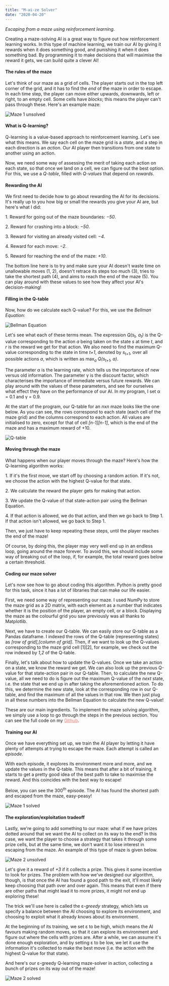 ```yaml
---
title: "M-ai-ze Solver"
date: "2020-04-20"
---
```


<i>Escaping from a maze using reinforcement learning.</i>

<p>
Creating a maze-solving AI is a great way to figure out how reinforcement learning works. In this type of machine learning, we train our AI by giving it rewards when it does something good, and punishing it when it does something bad. By programming it to make decisions that will maximise the reward it gets, we can build quite a clever AI! 
</p>

<h4>The rules of the maze</h4>
<p>
Let's think of our maze as a grid of cells. The player starts out in the top left corner of the grid, and it has to find the <i>end</i> of the maze in order to escape. In each time step, the player can move either upwards, downwards, left or right, to an empty cell. Some cells have <i>blocks</i>; this means the player can't pass through these. Here's an example maze:
</p>

![Maze 1 unsolved](./maze-1-unsolved.png)

<h4>What is Q-learning?</h4>
<p>
Q-learning is a value-based approach to reinforcement learning. Let's see what this means. We say each cell on the maze grid is a <i>state</i>, and a step in each direction is an <i>action</i>. Our AI player then transitions from one state to another using an action. 
</p>

<p>
Now, we need some way of assessing the merit of taking each action on each state, so that once we land on a cell, we can figure out the best option. For this, we use a <i>Q-table</i>, filled with <i>Q-values</i> that depend on <i>rewards</i>.
</p>

<h4>Rewarding the AI</h4>
<p>
We first need to decide how to go about rewarding the AI for its decisions. It's really up to you how big or small the rewards you give your AI are, but here's what I did:
</p>

<p>1. Reward for going out of the maze boundaries: <i>&#8722;50</i>. </p>

<p>2. Reward for crashing into a block: <i>&#8722;50</i>. </p>

<p>3. Reward for visiting an already visited cell: <i>&#8722;4</i>. </p>

<p>4. Reward for each move: <i>&#8722;2</i>. </p>

<p>5. Reward for reaching the end of the maze: <i>+10</i>. </p>

<p> 
The bottom line here is to try and make sure your AI doesn't waste time on unallowable moves (1, 2), doesn't retrace its steps too much (3), tries to take the shortest path (4), and aims to reach the end of the maze (5). You can play around with these values to see how they affect your AI's decision-making! 
</p>


<h4>Filling in the Q-table</h4>
<p>
Now, how do we calculate each Q-value? For this, we use the <i>Bellman Equation</i>:
</p>

![Bellman Equation](./bellman-equation.png)

<p>
Let's see what each of these terms mean. The expression <i>Q(s<sub>t</sub>, a<sub>t</sub>)</i> is the Q-value corresponding to the action <i>a</i> being taken on the state <i>s</i> at time <i>t</i>, and <i>r</i> is the reward we get for that action. We also need to find the maximum Q-value corresponding to the state in time <i>t+1</i>, denoted by <i>s<sub>t+1</sub></i>, over all possible actions <i>a</i>, which is written as max<i><sub>a</sub> Q(s<sub>t+1</sub>, a)</i>.
</p>

<p>
The parameter &alpha; is the learning rate, which tells us the importance of new versus old information. The parameter &gamma; is the discount factor, which characterises the importance of immediate versus future rewards. We can play around with the values of these parameters, and see for ourselves what effect they have on the performance of our AI. In my program, I set &alpha; = 0.1 and &gamma; = 0.9.
</p>

<p>
At the start of the program, our Q-table for an <i>n</i>x<i>n</i> maze looks like the one below. As you can see, the rows correspond to each state (each cell of the maze grid) and the columns correspond to each action. All values are initialised to zero, except for that of cell <i>[n-1][n-1]</i>, which is the end of the maze and has a maximum reward of +10.
</p>


![Q-table](./q-table.png)

<h4>Moving through the maze</h4>

<p>
What happens when our player moves through the maze? Here's how the Q-learning algorithm works:
</p>

<p>1. If it's the first move, we start off by choosing a random action. If it's not, we choose the action with the highest Q-value for that state.</p>

<p>2. We calculate the reward the player gets for making that action.</p>

<p>3. We update the Q-value of that state-action pair using the Bellman Equation.</p>

<p>4. If that action is allowed, we do that action, and then we go back to Step 1. If that action isn't allowed, we go back to Step 1.</p>

<p>
Then, we just have to keep repeating these steps, until the player reaches the end of the maze! 
</p>

<p>
Of course, by doing this, the player may very well end up in an endless loop, going around the maze forever. To avoid this, we should include some way of breaking out of the loop, if, for example, the total reward goes below a certain threshold.
</p>

<h4>Coding our maze solver</h4>

<p>
Let's now see how to go about coding this algorithm. Python is pretty good for this task, since it has a lot of libraries that can make our life easier.
</p>

<p>
First, we need some way of representing our maze. I used NumPy to store the maze grid as a 2D matrix, with each element as a number that indicates whether it is the position of the player, an empty cell, or a block. Displaying the maze as the colourful grid you saw previously was all thanks to Matplotlib.
</p>

<p>
Next, we have to create our Q-table. We can easily store our Q-table as a Pandas dataframe. I indexed the rows of the Q-table (representing states) as <i>[row of grid],[column of grid]</i>. Then, if we want to look up the Q-values corresponding to the maze grid cell [1][2], for example, we check out the row indexed by <i>1,2</i> of the Q-table.
</p>

<p>
Finally, let's talk about how to update the Q-values. Once we take an action on a state, we know the reward we get. We can also look up the previous Q-value for that state-action pair in our Q-table. Then, to calculate the new Q-value, all we need to do is figure out the maximum Q-value of the <i>next</i> state, i.e. the state that we end up in after taking the aforementioned action. To do this, we determine the new state, look at the corresponding row in our Q-table, and find the maximum of all the values in that row. We then just plug in all these numbers into the Bellman Equation to calculate the new Q-value! 
</p>

<p>
These are our main ingredients. To implement the maze solving algorithm, we simply use a loop to go through the steps in the previous section. 
You can see the full code on my <a style="color: #FA8072;" target="_blank" href="https://github.com/anu-unnikrishnan/mAIze-solver">Github</a>.
</p>

<h4>Training our AI</h4>

<p>
Once we have everything set up, we train the AI player by letting it have plenty of attempts at trying to escape the maze. Each attempt is called an <i>episode</i>. 
</p>

<p>
With each episode, it explores its environment more and more, and we update the values in the Q-table. This means that after a bit of training, it starts to get a pretty good idea of the best path to take to maximise the reward. And this coincides with the best way to escape! 
</p>

<p>
Below, you can see the 300<sup>th</sup> episode. The AI has found the shortest path and escaped from the maze, easy-peasy!
</p>

![Maze 1 solved](./maze-1-solved.png)

<h4>The exploration/exploitation tradeoff</h4>

<p>
Lastly, we're going to add something to our maze: what if we have prizes dotted around that we want the AI to collect on its way to the end? In this case, we want the player to choose a strategy that takes it through some prize cells, but at the same time, we don't want it to lose interest in escaping from the maze. An example of this type of maze is given below.
</p>

![Maze 2 unsolved](./maze-2-unsolved.png)

<p>
Let's give it a reward of <i>+3</i> if it collects a prize. This gives it some incentive to look for prizes. The problem with how we've designed our algorithm, though, is that once the AI has found a good path to the exit, it'll most likely keep choosing that path over and over again. This means that even if there are other paths that might lead it to more prizes, it might not end up exploring these!

<p>
The trick we'll use here is called the &epsilon;<i>-greedy</i> strategy, which lets us specify a balance between the AI choosing to explore its environment, and choosing to exploit what it already knows about its environment.
</p>

<p>
At the beginning of its training, we set &epsilon; to be high, which means the AI favours making random moves, so that it can explore its environment and figure out where the cells with prizes are. After a while, we can assume it's done enough exploration, and by setting &epsilon; to be low, we let it use the information it's collected to make the best move (i.e. the action with the highest Q-value for that state).
</p>

<p>
And here's our &epsilon;-greedy Q-learning maze-solver in action, collecting a bunch of prizes on its way out of the maze! 
</p>


![Maze 2 solved](./maze-2-solved.png)

